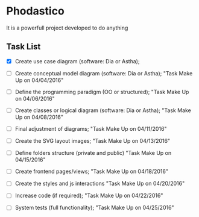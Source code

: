 # Phodastico

It is a powerfull project developed to do anything

## Task List

- [x] Create use case diagram (software: Dia or Astha);
- [ ] Create conceptual model diagram (software: Dia or Astha); "Task Make Up on 04/04/2016"
- [ ] Define the programming paradigm (OO or structured); "Task Make Up on 04/06/2016"
- [ ] Create classes or logical diagram (software: Dia or Astha); "Task Make Up on 04/08/2016"
- [ ] Final adjustment of diagrams; "Task Make Up on 04/11/2016"
- [ ] Create the SVG layout images; "Task Make Up on 04/13/2016"
- [ ] Define folders structure (private and public) "Task Make Up on 04/15/2016"
- [ ] Create frontend pages/views; "Task Make Up on 04/18/2016"
- [ ] Create the styles and js interactions "Task Make Up on 04/20/2016"
- [ ] Increase code (if required); "Task Make Up on 04/22/2016"
- [ ] System tests (full functionality); "Task Make Up on 04/25/2016"


